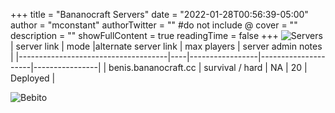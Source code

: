 +++
title = "Bananocraft Servers"
date = "2022-01-28T00:56:39-05:00"
author = "mconstant"
authorTwitter = "" #do not include @
cover = ""
description = ""
showFullContent = true
readingTime = false
+++
![Servers](/servers.png)
| server link  | mode |alternate server link | max players |  server admin notes         | 
|-------------------------------------|----|-----------------|---------------------|----------------|
| benis.bananocraft.cc   | survival / hard             |  NA     | 20          |  Deployed | 

![Bebito](/bebito.png)  
